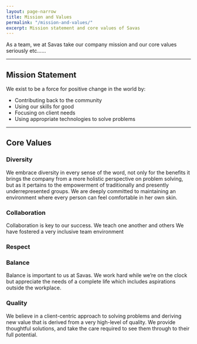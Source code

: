 ```yaml
---
layout: page-narrow
title: Mission and Values
permalink: "/mission-and-values/"
excerpt: Mission statement and core values of Savas
---
```


As a team, we at Savas take our company mission and our core values seriously etc......

---

## Mission Statement

We exist to be a force for positive change in the world by:

- Contributing back to the community
- Using our skills for good
- Focusing on client needs
- Using appropriate technologies to solve problems

---

## Core Values

### Diversity

We embrace diversity in every sense of the word, not only for the benefits it brings the company from a more holistic perspective on problem solving, but as it pertains to the empowerment of traditionally and presently underrepresented groups. We are deeply committed to maintaining an environment where every person can feel comfortable in her own skin.

### Collaboration

Collaboration is key to our success. We teach one another and others We have fostered a very inclusive team environment

### Respect

### Balance

Balance is important to us at Savas. We work hard while we’re on the clock but appreciate the needs of a complete life which includes aspirations outside the workplace.

### Quality

We believe in a client-centric approach to solving problems and deriving new value that is derived from a very high-level of quality. We provide thoughtful solutions, and take the care required to see them through to their full potential.
